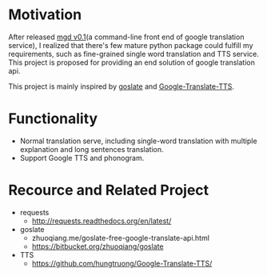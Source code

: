 # Motivation

After released [mgd v0.1](https://github.com/haoxun/MyGoogleDict)(a command-line front end of google translation service), I realized that there's few mature python package could fulfill my requirements, such as fine-grained single word translation and TTS service. This project is proposed for providing an end solution of google translation api.

This project is mainly inspired by [goslate](https://bitbucket.org/zhuoqiang/goslate) and [Google-Translate-TTS](https://github.com/hungtruong/Google-Translate-TTS/).


# Functionality

* Normal translation serve, including single-word translation with multiple explanation and long sentences translation.
* Support Google TTS and phonogram.

# Recource and Related Project

* requests
	* http://requests.readthedocs.org/en/latest/
* goslate
	* zhuoqiang.me/goslate-free-google-translate-api.html
	* https://bitbucket.org/zhuoqiang/goslate
* TTS
	* https://github.com/hungtruong/Google-Translate-TTS/
